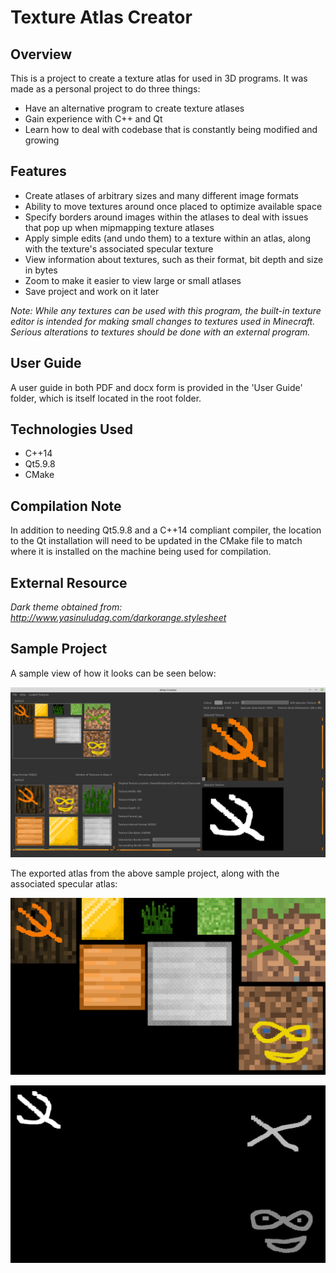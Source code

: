 Texture Atlas Creator
===

## Overview

This is a project to create a texture atlas for used in 3D programs. It was made as a personal project
to do three things:

* Have an alternative program to create texture atlases
* Gain experience with C++ and Qt
* Learn how to deal with codebase that is constantly being modified and growing

## Features

* Create atlases of arbitrary sizes and many different image formats
* Ability to move textures around once placed to optimize available space
* Specify borders around images within the atlases to deal with issues
  that pop up when mipmapping texture atlases
* Apply simple edits (and undo them) to a texture within an atlas, 
  along with the texture's associated specular texture
* View information about textures, such as their format, bit depth and size in bytes
* Zoom to make it easier to view large or small atlases
* Save project and work on it later

_Note: While any textures can be used with this program, the built-in texture editor is intended for making small 
changes to textures used in Minecraft. Serious alterations to textures should be done with an external program._

## User Guide

A user guide in both PDF and docx form is provided in the 'User Guide' folder, which is itself located in the root folder.

## Technologies Used

* C++14
* Qt5.9.8
* CMake

## Compilation Note

In addition to needing Qt5.9.8 and a C++14 compliant compiler, the location to the Qt installation will need to be updated
in the CMake file to match where it is installed on the machine being used for compilation.

## External Resource

_Dark theme obtained from: http://www.yasinuludag.com/darkorange.stylesheet_

## Sample Project

A sample view of how it looks can be seen below:

![alt-text](https://github.com/Binyamin-Brion/TextureAtlasCreator/blob/master/Assets/Sampe%20Project%20%20Output/Sample%20Project%20View.png)

The exported atlas from the above sample project, along with the associated specular atlas:

![alt-text](https://github.com/Binyamin-Brion/TextureAtlasCreator/blob/master/Assets/Sampe%20Project%20%20Output/Sample%20Atlas%20Export.png)

![alt-text](https://github.com/Binyamin-Brion/TextureAtlasCreator/blob/master/Assets/Sampe%20Project%20%20Output/Sample%20Atlas%20Export%20Specular.png)
